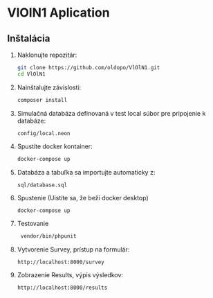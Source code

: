 # VlOlN1 Aplication

## Inštalácia
1. Naklonujte repozitár:
   ```bash
   git clone https://github.com/oldopo/VlOlN1.git
   cd VlOlN1

2. Nainštalujte závislosti:
   ```bash
   composer install

3. Simulačná databáza definovaná v test local súbor pre pripojenie k databáze:
   ```text
   config/local.neon

4. Spustite docker kontainer:
   ```bash
   docker-compose up

5. Databáza a tabuľka sa importujte automaticky z:
   ```text
   sql/database.sql

6. Spustenie (Uistite sa, že beží docker desktop)
    ```bash
    docker-compose up

7. Testovanie
   ```bash
    vendor/bin/phpunit

8. Vytvorenie Survey, prístup na formulár:
   ```href
   http://localhost:8000/survey

9. Zobrazenie Results, výpis výsledkov:
   ```href
   http://localhost:8000/results

